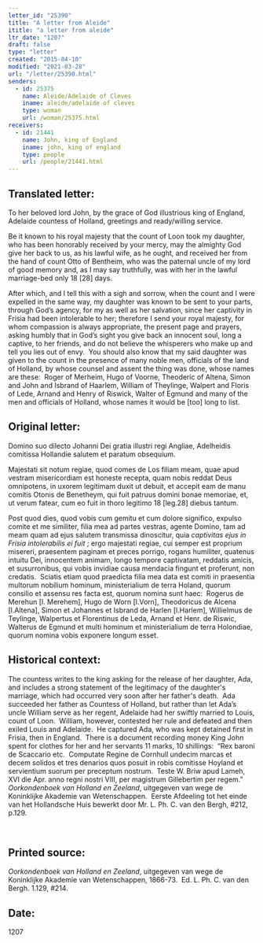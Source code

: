```yaml
---
letter_id: "25390"
title: "A letter from Aleide"
ititle: "a letter from aleide"
ltr_date: "1207"
draft: false
type: "letter"
created: "2015-04-10"
modified: "2021-03-28"
url: "/letter/25390.html"
senders:
  - id: 25375
    name: Aleide/Adelaide of Cleves
    iname: aleide/adelaide of cleves
    type: woman
    url: /woman/25375.html
receivers:
  - id: 21441
    name: John, king of England
    iname: john, king of england
    type: people
    url: /people/21441.html
---
```

<h2> Translated letter:</h2><p class="Bodytext41">To her beloved lord John, by the grace of God illustrious king of England, Adelaide countess of Holland, greetings and ready/willing service.</p><p class="Bodytext41">Be it known to his royal majesty that the count of Loon took my daughter, who has been honorably received by your mercy, may the almighty God give her back to us, as his lawful wife, as he ought, and received her from the hand of count Otto of Bentheim, who was the paternal uncle of my lord of good memory and, as I may say truthfully, was with her in the lawful marriage-bed only 18 [28] days.&nbsp;</p><p class="Bodytext41">After which, and I tell this with a sigh and sorrow, when the count and I were expelled in the same way, my daughter was known to be sent to your parts, through God’s agency, for my as well as her salvation, since her captivity in Frisia had been intolerable to her; therefore I send your royal majesty, for whom compassion is always appropriate, the present page and prayers, asking humbly that in God’s sight you give back an innocent soul, long a captive, to her friends, and do not believe the whisperers who make up and tell you lies out of envy.&nbsp; You should also know that my said daughter was given to the count in the presence of many noble men, officials of the land of Holland, by whose counsel and assent the thing was done, whose names are these:&nbsp; Roger of Merheim, Hugo of Voorne, Theoderic of Altena, Simon and John and Isbrand of Haarlem, William of Theylinge, Walpert and Floris of Lede, Arnand and Henry of Riswick, Walter of Egmund and many of the men and officials of Holland, whose names it would be [too] long to list.</p><h2 class="mt-4"> Original letter:</h2><p class="Bodytext21">Domino suo dilecto Johanni Dei gratia illustri regi Angliae, Adelheidis comitissa Hollandie salutem et paratum obsequium.</p><p class="Bodytext21">Majestati sit notum regiae, quod comes de Los filiam meam, quae apud vestram misericordiam est honeste recepta, quam nobis reddat Deus omnipotens, in uxorem legitimam duxit ut debuit, et accepit eam de manu comitis Otonis de Benetheym, qui fuit patruus domini bonae memoriae, et, ut verum fatear, cum eo fuit in thoro legitimo 18 [leg.28] diebus tantum.</p><p class="Bodytext21">Post quod dies, quod vobis cum gemitu et cum dolore significo, expulso comite et me similiter, filia mea ad partes vestras, agente Domino, tam ad meam quam ad ejus salutem transmissa dinoscitur, quia <i>captivitas ejus in Frisia intolerabilis ei fuit</i> ; ergo majestati regiae, cui semper est proprium misereri, praesentem paginam et preces porrigo, rogans humiliter, quatenus intuitu Dei, innocentem animam, longo tempore captivatam, reddatis amicis, et susurronibus, qui vobis invidiae causa mendacia fingunt et proferunt, non credatis.&nbsp; Sciatis etiam quod praedicta filia mea data est comiti in praesentia multorum nobilium hominum, ministerialium de terra Holand, quorum consilio et assensu res facta est, quorum nomina sunt haec:&nbsp; Rogerus de Merehun [l. Merehem], Hugo de Worn [l.Vorn], Theodoricus de Alcena [l.Altena], Simon et Johannes et Isbrand de Harlen [l.Harlem], Willielmus de Teylinge, Walpertus et Florentinus de Leda, Arnand et Henr. de Riswic, Walterus de Egmund et multi hominum et ministerialium de terra Holondiae, quorum nomina vobis exponere longum esset.&nbsp;</p><h2 class="mt-4"> Historical context:</h2><p>The countess writes to the king asking for the release of her daughter, Ada, and includes a strong statement of the legitimacy of the daughter's marriage, which had occurred very soon after her father's death.&nbsp;&nbsp;Ada succeeded her father as Countess of Holland, but rather than let Ada’s uncle William serve as her regent, Adelaide had her swiftly married to Louis, count of Loon.&nbsp; William, however, contested her rule and defeated and then exiled Louis and Adelaide.&nbsp; He captured Ada, who was kept detained first in Frisia, then in England.&nbsp; There is a document recording money King John spent for clothes for her and her servants 11 marks, 10 shillings:&nbsp; “Rex baroni de Scaccario etc.&nbsp; Computate Regine de Cornhull undecim marcas et decem solidos et tres denarios quos posuit in robis comitisse Hoyland et servientium suorum per preceptum nostrum.&nbsp; Teste W. Briw apud Lameh, XVI die Apr. anno regni nostri VIII, per magistrum Gillebertim per regem.”&nbsp; <em>Oorkondenboek van Holland en Zeeland</em>, uitgegeven van wege de Koninklijke Akademie van Wetenschappen.&nbsp; Eerste Afdeeling tot het einde van het Hollandsche Huis bewerkt door Mr. L. Ph. C. van den Bergh, #212, p.129.&nbsp;</p><p>&nbsp;</p><h2 class="mt-4"> Printed source:</h2><p><i>Oorkondenboek van Holland en Zeeland</i>, uitgegeven van wege de Koninklijke Akademie van Wetenschappen, 1866-73.&nbsp; Ed. L. Ph. C. van den Bergh. 1.129, #214.</p><h2 class="mt-4"> Date:</h2>1207